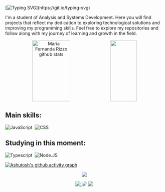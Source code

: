 [![Typing SVG](https://readme-typing-svg.herokuapp.com/?color=ff91a4&size=35&center=true&vCenter=true&width=1000&lines=Welcome+to+my+GitHub!)](https://git.io/typing-svg)



 I'm a student of Analysis and Systems Development. Here you will find projects that reflect my dedication to exploring technological solutions and improving my programming skills. Feel free to explore my repositories and follow along with my journey of learning and growth in the field.


  
 <div align="center">   
   <img width="49%" height="195px" src="https://github-readme-stats.vercel.app/api?username=mfcstt&show_icons=true&count_private=true&hide_border=true&title_color=ff91a4&icon_color=ff91a4&text_color=c9d1d9&bg_color=0d1117" alt="Maria Fernanda Rizzo github stats" />  
   <img width="41%" height="195px" src="https://github-readme-stats.vercel.app/api/top-langs/?username=mfcstt&layout=compact&hide_border=true&title_color=ff91a4&text_color=ff91a4&bg_color=0d1117" /> 
 </div>

## Main skills: 
 ![JavaScript](https://img.shields.io/badge/-JavaScript-0D1117?style=for-the-badge&logo=javascript&labelColor=0D1117)&nbsp; 
 ![CSS](https://img.shields.io/badge/-CSS-0D1117?style=for-the-badge&logo=CSS3&logoColor=1572B6&labelColor=0D1117)&nbsp;

## Studying in this moment:
 ![Typescript](https://img.shields.io/badge/-JavaScript-0D1117?style=for-the-badge&logo=javascript&labelColor=0D1117&textColor=0D1117)&nbsp; 
 ![Node.JS](https://img.shields.io/badge/-Node.JS-0D1117?style=for-the-badge&logo=node.js&labelColor=0D1117&textColor=0D1117)&nbsp;



[![Ashutosh's github activity graph](https://github-readme-activity-graph.vercel.app/graph?username=mfcstt&bg_color=0d1117&color=b13583&line=b13583&point=ff9494&area=true&hide_border=true)](https://github.com/ashutosh00710/github-readme-activity-graph)







<p align="center"> 
   <img src="https://github-profile-trophy.vercel.app/?username=mfcstt&theme=dracula&row=2&no-bg=true&column=3&margin-w=15&margin-h=15" /> 
 </p> 





<div align="center">  
 <a href="https://instagram.com/mfcstt" target="_blank"><img src="https://img.shields.io/badge/-Instagram-%23E4405F?style=for-the-badge&logo=instagram&logoColor=white"</a> 
 <a href="https://www.linkedin.com/in/maria-fernanda-8442841b5 " target="_blank"><img src="https://img.shields.io/badge/-LinkedIn-%230077B5?style=for-the-badge&logo=linkedin&logoColor=white" style="border-radius: 30px" target="_blank"></a> 
<a href = "mahcosta54@gmail.com"> <img src="https://img.shields.io/badge/-Gmail-%23333?style=for-the-badge&logo=gmail&logoColor=white" target="_blank"></a>








